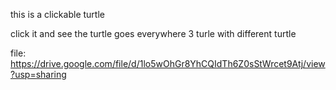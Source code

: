 this is a clickable turtle

click it and see the turtle goes everywhere
3 turle with different turtle

file:
https://drive.google.com/file/d/1lo5wOhGr8YhCQIdTh6Z0sStWrcet9Atj/view?usp=sharing
